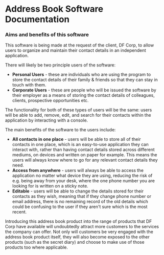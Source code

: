 # **Address Book Software Documentation**

### Aims and benefits of this software
This software is being made at the request of the client, DF Corp, to allow users to organize
and maintain their contact details in an independent application.

There will likely be two principle users of the software:
* **Personal Users** - these are individuals who are using the program to store the contact details 
of their family & friends so that they can stay in touch with them.
* **Corporate Users** - these are people who will be issued the software by their employer as a 
means of storing the contact details of colleagues, clients, prospective opportunities etc.

The functionality for both of these types of users will be the same: users will be able to add, remove,
edit, and search for their contacts within the application by interacting with a console.

The main benefits of the software to the users include:
* **All contacts in one place** - users will be able to store all of their contacts in one place, which
is an easy-to-use application they can interact with, rather than having contact details stored across
different mediums, on devices and written on paper for example. This means the users will always know
where to go for any relevant contact details they need.
* **Access from anywhere** - users will always be able to access the application no matter what device
they are using, reducing the risk of e.g. being away from your desk, where the one phone number you are
looking for is written on a sticky note.
* **Editable** - users will be able to change the details stored for their contacts as they wish, meaning
that if they change phone number or email address, there is no remaining record of the old details
which could be confusing to the user if they aren't sure which is the most recent.

Introducing this address book product into the range of products that DF Corp have available will
undoubtedly attract more customers to the services the company can offer. Not only will customers be 
very engaged with the address book product itself, they will also become exposed to the other products
(such as the secret diary) and choose to make use of those products too where applicable.